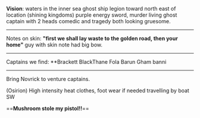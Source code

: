 **Vision**: waters in the inner sea ghost ship legion toward north east of location (shining kingdoms) purple energy sword, murder living
ghost captain with 2 heads comedic and tragedy both looking gruesome.
******
Notes on skin: **"first we shall lay waste to the golden road, then your home"**
guy with skin note had big bow.
*****
Captains we find:
**Brackett
BlackThane
Fola Barun
Gham banni
*******

Bring Novrick to venture captains.

(Osirion)
High intensity heat clothes, foot wear if needed
travelling by boat SW 

==**Mushroom stole my pistol!!**==


